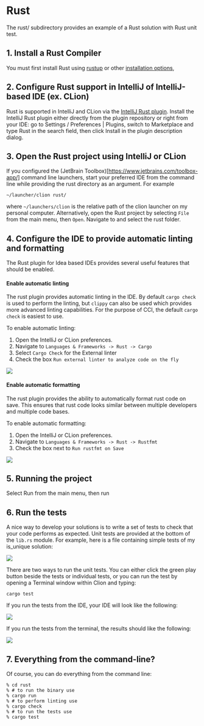 # Rust 

The rust/ subdirectory provides an example of a Rust solution with Rust unit test. 

## 1. Install a Rust Compiler

You must first install Rust using [rustup](https://rustup.rs/) or other [installation options](https://github.com/rust-lang/rustup#other-installation-methods),

## 2. Configure Rust support in IntelliJ of IntelliJ-based IDE (ex. CLion)

Rust is supported in IntelliJ and CLion via the [IntelliJ Rust plugin](https://plugins.jetbrains.com/plugin/8182-rust?_ga=2.199433966.1937618986.1580431331-493015985.1579811855). Install the IntelliJ Rust plugin either directly from the plugin repository or right from your IDE: go to Settings / Preferences | Plugins, switch to Marketplace and type Rust in the search field, then click Install in the plugin description dialog.

## 3. Open the Rust project using IntelliJ or CLion

If you configured the (JetBrain Toolbox)[https://www.jetbrains.com/toolbox-app/] command line launchers, start your preferred IDE from the command line while providing the rust directory as an argument. For example

```
~/launcher/clion rust/
```

where `~/launchers/clion` is the relative path of the clion launcher on my personal computer. Alternatively, open the Rust project by selecting `File` from the main menu, then `Open`. Navigate to and select the rust folder.

## 4. Configure the IDE to provide automatic linting and formatting

The Rust plugin for Idea based IDEs provides several useful features that should be enabled. 

#### Enable automatic linting

The rust plugin provides automatic linting in the IDE. By default `cargo check` is used to perform the linting, but `clippy` can also be used which provides more advanced linting capabilities. For the purpose of CCI, the default `cargo check` is easiest to use. 

To enable automatic linting:

1. Open the IntelliJ or CLion preferences.
2. Navigate to `Languages & Frameworks -> Rust -> Cargo`
3. Select `Cargo Check` for the External linter
4. Check the box `Run external linter to analyze code on the fly`

<img src="../master/images/rust-intellij-linting-config.png">

#### Enable automatic formatting

The rust plugin provides the ability to automatically format rust code on save. This ensures that rust code looks similar between multiple developers and multiple code bases. 

To enable automatic formatting:

1. Open the IntelliJ or CLion preferences.
2. Navigate to `Languages & Frameworks -> Rust -> Rustfmt`
3. Check the box next to `Run rustfmt on Save`

<img src="../master/images/rust-intellij-fmt-config.png">

## 5. Running the project

Select Run from the main menu, then run

## 6. Run the tests

A nice way to develop your solutions is to write a set of tests to check that your code performs as expected. Unit tests are provided at the bottom of the `lib.rs` module. For example, here is a file containing simple tests of my is_unique solution:

<img src="../master/images/rust-clion-isunique-test-code.png">

There are two ways to run the unit tests. You can either click the green play button beside the tests or individual tests, or you can run the test by opening a Terminal window within Clion and typing:

```
cargo test
```

If you run the tests from the IDE, your IDE will look like the following:

<img src="../master/images/rust-clion-isunique-test-ide.png">

If you run the tests from the terminal, the results should like the following:

<img src="../master/images/rust-clion-isunique-test-terminal.png">

## 7. Everything from the command-line?

Of course, you can do everything from the command line:

```
% cd rust
% # to run the binary use
% cargo run
% # to perform linting use
% cargo check
% # to run the tests use
% cargo test
```     
